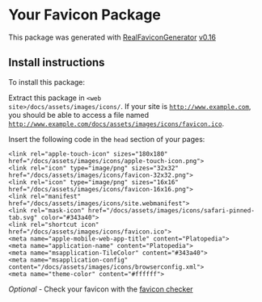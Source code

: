 # Your Favicon Package

This package was generated with [RealFaviconGenerator](https://realfavicongenerator.net/) [v0.16](https://realfavicongenerator.net/change_log#v0.16)

## Install instructions

To install this package:

Extract this package in <code>&lt;web site&gt;/docs/assets/images/icons/</code>. If your site is <code>http://www.example.com</code>, you should be able to access a file named <code>http://www.example.com/docs/assets/images/icons/favicon.ico</code>.

Insert the following code in the `head` section of your pages:

    <link rel="apple-touch-icon" sizes="180x180" href="/docs/assets/images/icons/apple-touch-icon.png">
    <link rel="icon" type="image/png" sizes="32x32" href="/docs/assets/images/icons/favicon-32x32.png">
    <link rel="icon" type="image/png" sizes="16x16" href="/docs/assets/images/icons/favicon-16x16.png">
    <link rel="manifest" href="/docs/assets/images/icons/site.webmanifest">
    <link rel="mask-icon" href="/docs/assets/images/icons/safari-pinned-tab.svg" color="#343a40">
    <link rel="shortcut icon" href="/docs/assets/images/icons/favicon.ico">
    <meta name="apple-mobile-web-app-title" content="Platopedia">
    <meta name="application-name" content="Platopedia">
    <meta name="msapplication-TileColor" content="#343a40">
    <meta name="msapplication-config" content="/docs/assets/images/icons/browserconfig.xml">
    <meta name="theme-color" content="#ffffff">

*Optional* - Check your favicon with the [favicon checker](https://realfavicongenerator.net/favicon_checker)
